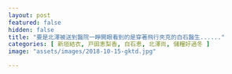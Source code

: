 ```yaml
---
layout: post
featured: false
hidden: false
title: "要是北澤被送到醫院一睜開眼看到的是穿著飛行夾克的白石醫生......"
categories: [ 新垣結衣, 戸田恵梨香, 白石恵, 北澤尚, 儲糧好過冬 ]
image: "assets/images/2018-10-15-gktd.jpg"

---
```

